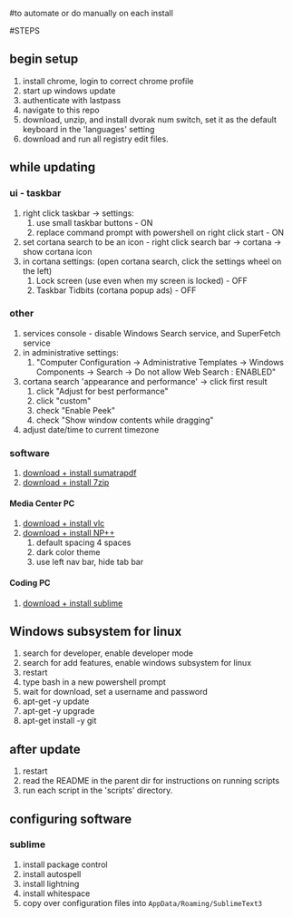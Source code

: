 #to automate or do manually on each install

#STEPS

## begin setup

1. install chrome, login to correct chrome profile
1. start up windows update
1. authenticate with lastpass
1. navigate to this repo
1. download, unzip, and install dvorak num switch, set it as the default keyboard in the 'languages' setting
1. download and run all registry edit files.

## while updating

### ui - taskbar

1. right click taskbar -> settings:
    1. use small taskbar buttons - ON
    1. replace command prompt with powershell on right click start - ON
1. set cortana search to be an icon - right click search bar -> cortana -> show cortana icon
1. in cortana settings: (open cortana search, click the settings wheel on the left)
    1. Lock screen (use even when my screen is locked) - OFF
    1. Taskbar Tidbits (cortana popup ads) - OFF

### other

1. services console - disable Windows Search service, and SuperFetch service
1. in administrative settings:
    1. "Computer Configuration -> Administrative Templates -> Windows Components -> Search -> Do not allow Web Search : ENABLED"
1. cortana search 'appearance and performance' -> click first result
    1. click "Adjust for best performance"
    1. click "custom"
    1. check "Enable Peek"
    1. check "Show window contents while dragging"
1. adjust date/time to current timezone

### software

1. [download + install sumatrapdf](https://www.sumatrapdfreader.org/free-pdf-reader.html)
1. [download + install 7zip](http://www.7-zip.org/download.html)

#### Media Center PC
1. [download + install vlc](http://www.videolan.org/vlc/index.html)
1. [download + install NP++](https://notepad-plus-plus.org/download/)
    1. default spacing 4 spaces
    1. dark color theme
    1. use left nav bar, hide tab bar

#### Coding PC
1. [download + install sublime](https://www.sublimetext.com/3)

## Windows subsystem for linux

1. search for developer, enable developer mode
1. search for add features, enable windows subsystem for linux
1. restart
1. type bash in a new powershell prompt
1. wait for download, set a username and password
1. apt-get -y update
1. apt-get -y upgrade
1. apt-get install -y git

## after update

1. restart
1. read the README in the parent dir for instructions on running scripts
1. run each script in the 'scripts' directory.

## configuring software

### sublime

1. install package control
1. install autospell
1. install lightning
1. install whitespace
1. copy over configuration files into ```AppData/Roaming/SublimeText3```
